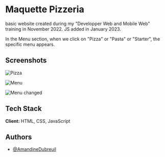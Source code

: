 # Maquette Pizzeria

basic website created during my "Developper Web and Mobile Web" training in November 2022. JS added in January 2023.

In the Menu section, when we click on "Pizza" or "Pasta" or "Starter", the specific menu appears.

## Screenshots

![Pizza](https://i.ibb.co/bmJZpJv/Pizzeria.png)

![Menu](https://i.ibb.co/YBYssKh/menu.png)

![Menu changed](https://i.ibb.co/1b3Ccqr/menu-change.png)



## Tech Stack

**Client:** HTML, CSS, JavaScript



## Authors

- [@AmandineDubreuil](https://www.github.com/AmandineDubreuil)

